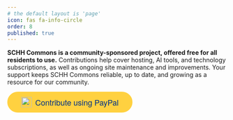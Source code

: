 ```yaml
---
# the default layout is 'page'
icon: fas fa-info-circle
order: 8
published: true
---
```


<style>
    .button {
        position: relative;
        border-radius: 1000px;
        cursor: pointer;
        display: inline-flex;
        align-items: center;
        min-width: 6rem;
        text-decoration: none;
        transition: color 0.2s, background-color 0.2s, border-color 0.2s;
        border: 0.125rem solid rgb(255, 209, 64);
        font-family: PayPalOpen-Bold, "Helvetica Neue", Arial, sans-serif;
        font-size: 1.125rem;
        line-height: 1.5rem;
        font-weight: 400;
        padding: 0.625rem 1.875rem;
        background: rgb(255, 209, 64);
        color: rgb(0, 48, 135);
    }

</style>


**SCHH Commons is a community-sponsored project, offered free for all residents to use.**
Contributions help cover hosting, AI tools, and technology subscriptions, as well as ongoing site maintenance and improvements. Your support keeps SCHH Commons reliable, up to date, and growing as a resource for our community.

<a href="https://www.paypal.com/donate/?hosted_button_id=NR3BJHTW66JG6"><button tabindex="0" class="button" data-ppui-info="buttons_7.9.12" id="payWithPP"><img src="https://www.paypalobjects.com/paypal-ui/logos/svg/paypal-mark-color.svg" alt="Contribute using PayPal" style="height: 24px; width: 24px; margin-right: 8px;">Contribute using PayPal</button></a>
